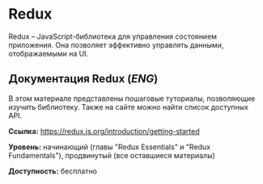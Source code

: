 # Redux

Redux – JavaScript-библиотека для управления состоянием приложения. Она позволяет эффективно управлять данными, отображаемыми на UI.

## Документация Redux (*ENG*)

В этом материале представлены пошаговые туториалы, позволяющие изучить библиотеку. Также на сайте можно найти список доступных API.

**Ссылка:** https://redux.js.org/introduction/getting-started

**Уровень:** начинающий (главы "Redux Essentials" и "Redux Fundamentals"), продвинутый (все оставшиеся материалы)

**Доступность:** бесплатно